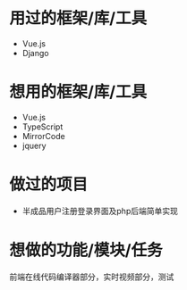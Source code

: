 # 用过的框架/库/工具

* Vue.js
* Django



# 	想用的框架/库/工具

* Vue.js
* TypeScript
* MirrorCode
* jquery



# 做过的项目

* 半成品用户注册登录界面及php后端简单实现



# 想做的功能/模块/任务

前端在线代码编译器部分，实时视频部分，测试

